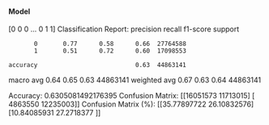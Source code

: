 #### Model
[0 0 0 ... 0 1 1]
Classification Report:
              precision    recall  f1-score   support

           0       0.77      0.58      0.66  27764588
           1       0.51      0.72      0.60  17098553

    accuracy                           0.63  44863141
   macro avg       0.64      0.65      0.63  44863141
weighted avg       0.67      0.63      0.64  44863141

Accuracy: 0.6305081492176395
Confusion Matrix:
[[16051573 11713015]
 [ 4863550 12235003]]
Confusion Matrix (%):
[[35.77897722 26.10832576]
 [10.84085931 27.2718377 ]]
